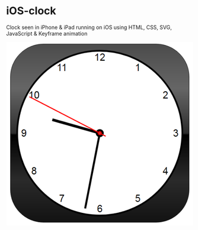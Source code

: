 # iOS-clock

Clock seen in iPhone & iPad running on iOS using HTML, CSS, SVG, JavaScript & Keyframe animation

![alt text][logo]

[logo]: https://github.com/prasanthtr575/ios-clock/blob/master/clock.png "iOS Clock"

